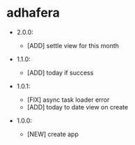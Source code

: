 adhafera
========

- 2.0.0:
  - [ADD] settle view for this month

- 1.1.0:
  - [ADD] today if success

- 1.0.1:
  - [FIX] async task loader error
  - [ADD] today to date view on create

- 1.0.0:
  - [NEW] create app
